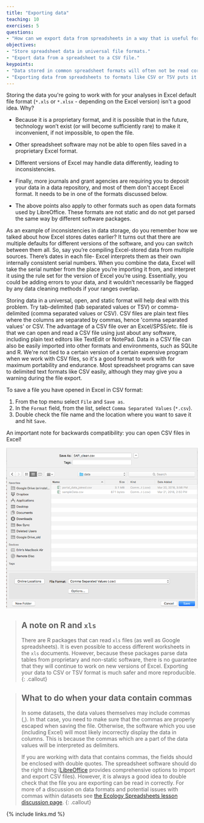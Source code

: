 ```yaml
---
title: "Exporting data"
teaching: 10
exercises: 5
questions:
- "How can we export data from spreadsheets in a way that is useful for downstream applications?"
objectives:
- "Store spreadsheet data in universal file formats."
- "Export data from a spreadsheet to a CSV file."
keypoints:
- "Data stored in common spreadsheet formats will often not be read correctly into data analysis software, introducing errors into your data."
- "Exporting data from spreadsheets to formats like CSV or TSV puts it in a format that can be used consistently by most programs."
---
```


Storing the data you're going to work with for your analyses in Excel
default file format (`*.xls` or `*.xlsx` - depending on the Excel
version) isn't a good idea. Why?

- Because it is a proprietary format, and it is possible that in
  the future, technology won’t exist (or will become sufficiently
  rare) to make it inconvenient, if not impossible, to open the file.

- Other spreadsheet software may not be able to open files
  saved in a proprietary Excel format.

- Different versions of Excel may handle data
  differently, leading to inconsistencies.

- Finally, more journals and grant agencies are requiring you
  to deposit your data in a data repository, and most of them don't
  accept Excel format. It needs to be in one of the formats
  discussed below.
  
- The above points also apply to other formats such as open data formats used by LibreOffice. These formats are not static and do not get parsed the same way by different software packages.

As an example of inconsistencies in data storage, do you remember how we talked about how Excel stores dates earlier? It turns out that 
there are multiple defaults for different versions of the software, and you can switch between them all. So, say you’re
compiling Excel-stored data from multiple sources. There’s dates in each file- Excel interprets them as their own internally consistent
serial numbers. When you combine the data, Excel will take the serial number from the place you’re importing it from, and interpret it
using the rule set for the version of Excel you’re using. Essentially, you could be adding errors to your data, and it wouldn’t
necessarily be flagged by any data cleaning methods if your ranges overlap.

Storing data in a universal, open, and static format will help deal with this problem. Try tab-delimited (tab separated values
or TSV) or comma-delimited (comma separated values or CSV). CSV files are plain text files where the columns are separated by commas,
hence 'comma separated values' or CSV. The advantage of a CSV file over an Excel/SPSS/etc. file is that we can open and read a CSV file
using just about any software, including plain text editors like TextEdit or NotePad. 
Data in a CSV file can also be easily imported into other formats and
environments, such as SQLite and R. We're not tied to a certain version of a certain expensive program when we work with CSV files, so
it's a
good format to work with for maximum portability and endurance. Most spreadsheet programs can save to delimited text formats like CSV
easily, although they may give you a warning during the file export.

To save a file you have opened in Excel in CSV format:

1. From the top menu select `File` and `Save as`.
2. In the `Format` field, from the list, select `Comma Separated Values` (`*.csv`).
3. Double check the file name and the location where you want to save it and hit `Save`.

An important note for backwards compatibility: you can open CSV files in Excel!

![Saving an Excel file to CSV](../fig/excel-to-csv.png)

> ## A note on R and `xls`
> 
> There are R packages that can read `xls` files (as well as
> Google spreadsheets). It is even possible to access different
> worksheets in the `xls` documents. However, because these 
> packages parse data tables from proprietary and non-static
> software, there is no guarantee that they will continue to 
> work on new versions of Excel. Exporting your data to CSV or TSV
> format is much safer and more reproducible.
{: .callout}


> ## What to do when your data contain commas
> 
> In some datasets, the data values themselves may include commas (,). In that
> case, you need to make sure that the commas are properly escaped when saving
> the file. Otherwise, the software which you use (including Excel) will most
> likely incorrectly display the data in columns. This is because the commas
> which are a part of the data values will be interpreted as delimiters.
>
> If you are working with data that contains commas, the fields should be
> enclosed with double quotes. The spreadsheet software should do the right
> thing ([LibreOffice](https://www.libreoffice.org/download/download/) provides
> comprehensive options to import and export CSV files). However, it is always a
> good idea to double check that the file you are exporting can be read in
> correctly. For more of a discussion on data formats and potential issues with
> commas within datasets see [the Ecology Spreadsheets lesson discussion
> page](http://www.datacarpentry.org/spreadsheet-ecology-lesson/discuss/). {:
> .callout}

{% include links.md %}

